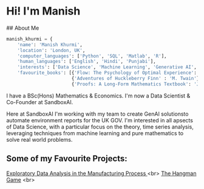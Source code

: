 # Hi! I'm Manish 

## About Me 

```python
manish_khurmi = {
    'name': 'Manish Khurmi',
    'location': 'London, UK',
    'computer_languages': ['Python', 'SQL', 'Matlab', 'R'],
    'human_languages': ['English', 'Hindi', 'Punjabi'],
    'interests': ['Data Science', 'Machine Learning', 'Generative AI', 'Pure Mathematics', 'Philosophy', 'Tennis', 'Poetry']
    'favourite_books': [{'Flow: The Psychology of Optimal Experience': 'M. Csikszentmihalyi'}, 
                        {'Adventures of Huckleberry Finn' : 'M. Twain'},
                        {'Proofs: A Long-Form Mathematics Textbook': 'J. Cummings'}]
```
I have a BSc(Hons) Mathematics & Economics. I'm now a Data Scientist & Co-Founder at SandboxAI. 

Here at SandboxAI I'm working with my team to create GenAI solutionsto automate environment reports for the UK GOV. I'm interested in all apsects of Data Science, with a particular focus on the theory, time series analysis, leveraging techniques from machine learning and pure mathematics to solve real world problems. 

## Some of my Favourite Projects: 
[Exploratory Data Analysis in the Manufacturing Process ]([https://github.com/tbhowe/fish_ID_VIT](https://github.com/ManishKhurmi/exploratory-data-analysis---the-manufacturing-process768))
<br>
[The Hangman Game]([https://github.com/tbhowe/Louis-Wilson-Template-Correlation-Matlab](https://github.com/ManishKhurmi/hangman116))
<br>

<!--
**ManishKhurmi/ManishKhurmi** is a ✨ _special_ ✨ repository because its `README.md` (this file) appears on your GitHub profile.

Here are some ideas to get you started:

- 🔭 I’m currently working on ...
- 🌱 I’m currently learning ...
- 👯 I’m looking to collaborate on ...
- 🤔 I’m looking for help with ...
- 💬 Ask me about ...
- 📫 How to reach me: ...
- 😄 Pronouns: ...
- ⚡ Fun fact: ...
-->
